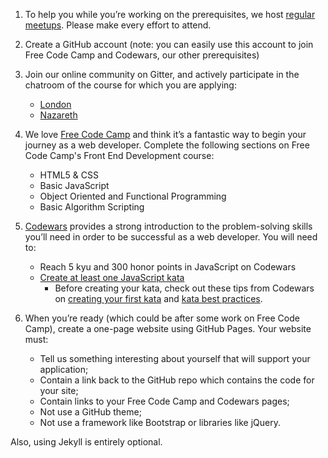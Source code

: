 1. To help you while you’re working on the prerequisites, we host [regular meetups](https://www.meetup.com/founderscoders/events/). Please make every effort to attend.

2. Create a GitHub account (note: you can easily use this account to join Free Code Camp and Codewars, our other prerequisites)

3. Join our online community on Gitter, and actively participate in the chatroom of the course for which you are applying:
   + [London](https://gitter.im/codingforeveryone/london)
   + [Nazareth](https://gitter.im/codingforeveryone/nazareth)

4. We love [Free Code Camp](https://www.freecodecamp.org/) and think it’s a fantastic way to begin your journey as a web developer. Complete the following sections on Free Code Camp's Front End Development course:
   + HTML5 & CSS
   + Basic JavaScript
   + Object Oriented and Functional Programming
   + Basic Algorithm Scripting

5. [Codewars](https://www.codewars.com/) provides a strong introduction to the problem-solving skills you’ll need in order to be successful as a web developer. You will need to:
   + Reach 5 kyu and 300 honor points in JavaScript on Codewars
   + [Create at least one JavaScript kata](https://www.codewars.com/kata/new/javascript)
      + Before creating your kata, check out these tips from Codewars on [creating your first kata](https://github.com/Codewars/codewars.com/wiki/Tutorial%3A-Create-Your-First-Kata) and [kata best practices](https://github.com/Codewars/codewars.com/wiki/Kata-Best-Practices). 

6. When you’re ready (which could be after some work on Free Code Camp), create a one-page website using GitHub Pages. Your website must:
   + Tell us something interesting about yourself that will support your application;
   + Contain a link back to the GitHub repo which contains the code for your site;
   + Contain links to your Free Code Camp and Codewars pages;
   + Not use a GitHub theme;
   + Not use a framework like Bootstrap or libraries like jQuery.

  Also, using Jekyll is entirely optional.
